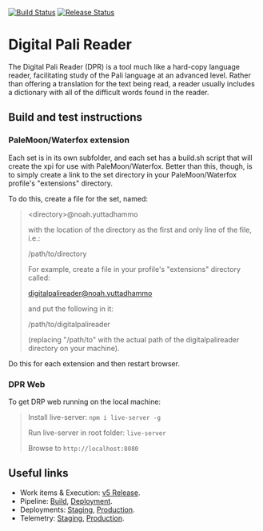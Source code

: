 [![Build Status](https://dev.azure.com/yuttadhammo/digitalpalireader/_apis/build/status/digitalpalireader%20-%20build?branchName=master)](https://dev.azure.com/yuttadhammo/digitalpalireader/_build/latest?definitionId=1&branchName=master) [![Release Status](https://vsrm.dev.azure.com/yuttadhammo/_apis/public/Release/badge/5c79c309-a1e5-4a73-b2a5-4faa0c2a2cce/1/2)](https://yuttadhammo.visualstudio.com/digitalpalireader/_release)

# Digital Pali Reader

The Digital Pali Reader (DPR) is a tool much like a hard-copy language reader, facilitating study of the Pali language at an advanced level. Rather than offering a translation for the text being read, a reader usually includes a dictionary with all of the difficult words found in the reader.

## Build and test instructions

### PaleMoon/Waterfox extension

Each set is in its own subfolder, and each set has a build.sh script that will create the xpi for use with PaleMoon/Waterfox.  Better than this, though, is to simply create a link to the set directory in your PaleMoon/Waterfox profile's "extensions" directory.  

To do this, create a file for the set, named:

> &lt;directory&gt;@noah.yuttadhammo
> 
> with the location of the directory as the first and only line of the file, i.e.:
> 
> /path/to/directory
> 
> For example, create a file in your profile's "extensions" directory called:
> 
> digitalpalireader@noah.yuttadhammo
> 
> and put the following in it:
> 
> /path/to/digitalpalireader
> 
> (replacing "/path/to" with the actual path of the digitalpalireader directory on your machine).

Do this for each extension and then restart browser.

### DPR Web

To get DRP web running on the local machine:

> Install live-server: `npm i live-server -g`
> 
> Run live-server in root folder: `live-server`
> 
> Browse to `http://localhost:8080`

## Useful links

- Work items & Execution: [v5 Release](https://github.com/yuttadhammo/digitalpalireader/projects/1).
- Pipeline: [Build](https://yuttadhammo.visualstudio.com/digitalpalireader/_build), [Deployment](https://yuttadhammo.visualstudio.com/digitalpalireader/_release).
- Deployments: [Staging](https://dprstaging.z24.web.core.windows.net/), [Production](https://dprproduction.z13.web.core.windows.net/).
- Telemetry: [Staging](https://portal.azure.com/#@parthopdaslive.onmicrosoft.com/resource/subscriptions/dc9c3151-f906-4b6a-b7d3-040337cbcc79/resourceGroups/sirimangalo-staging/providers/microsoft.insights/components/sirimangalo-staging/sessions), [Production](https://portal.azure.com/#@parthopdaslive.onmicrosoft.com/resource/subscriptions/dc9c3151-f906-4b6a-b7d3-040337cbcc79/resourceGroups/sirimangalo-production/providers/microsoft.insights/components/sirimangalo-production/sessions).
